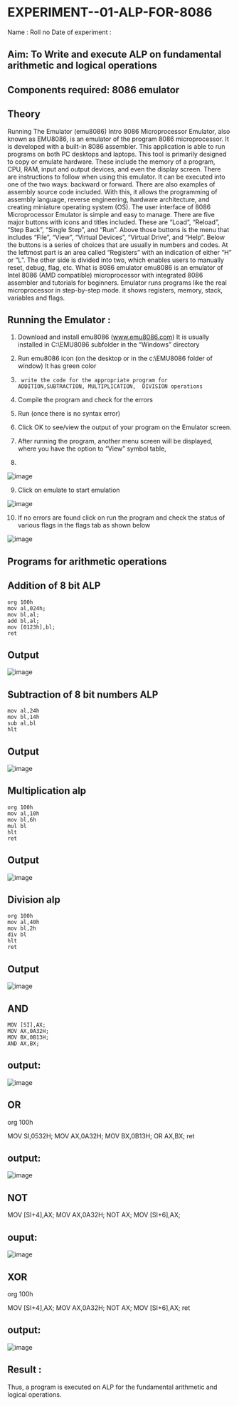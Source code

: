 # EXPERIMENT--01-ALP-FOR-8086
Name :
Roll no 
Date of experiment :





## Aim: To Write and execute ALP on fundamental arithmetic and logical operations
## Components required: 8086  emulator 
## Theory 
Running The Emulator (emu8086) Intro 8086 Microprocessor Emulator, also known as EMU8086, is an emulator of the program 8086 microprocessor. It is developed with a built-in 8086 assembler. This application is able to run programs on both PC desktops and laptops. This tool is primarily designed to copy or emulate hardware. These include the memory of a program, CPU, RAM, input and output devices, and even the display screen. There are instructions to follow when using this emulator. It can be executed into one of the two ways: backward or forward. There are also examples of assembly source code included. With this, it allows the programming of assembly language, reverse engineering, hardware architecture, and creating miniature operating system (OS). The user interface of 8086 Microprocessor Emulator is simple and easy to manage. There are five major buttons with icons and titles included. These are “Load”, “Reload”, “Step Back”, “Single Step”, and “Run”. Above those buttons is the menu that includes “File”, “View”, “Virtual Devices”, “Virtual Drive”, and “Help”. Below the buttons is a series of choices that are usually in numbers and codes. At the leftmost part is an area called “Registers” with an indication of either “H” or “L”. The other side is divided into two, which enables users to manually reset, debug, flag, etc. What is 8086 emulator emu8086 is an emulator of Intel 8086 (AMD compatible) microprocessor with integrated 8086 assembler and tutorials for beginners. Emulator runs programs like the real microprocessor in step-by-step mode. it shows registers, memory, stack, variables and flags.


 ## Running the Emulator :
1.	Download and install emu8086 (www.emu8086.com) It is usually installed in C:\EMU8086 subfolder in the “Windows” directory
2.	  Run  emu8086 icon (on the desktop or in the c:\EMU8086 folder of window) It has green color 
 
 
3.		write the code for the appropriate program for ADDITION,SUBTRACTION, MULTIPLICATION,  DIVISION operations 

4.	 Compile the program and check for the errors 
5.	Run (once there is no syntax error) 

6.	Click OK to see/view the output of your program on the Emulator screen. 


7.	After running the program, another menu screen will be displayed, where you have the option to “View” symbol table,
8.	 


![image](https://user-images.githubusercontent.com/36288975/189273263-d65baae9-4b8f-4723-afb3-c0ffa4052b04.png)











9.	Click on emulate to start emulation 








![image](https://user-images.githubusercontent.com/36288975/189273273-9bb36ec1-e2e8-4892-8d35-37707332bfdc.png)








10.	If no errors are found click on run the program and check the status of various flags in the flags tab as shown below 






![image](https://user-images.githubusercontent.com/36288975/189273277-113a2a33-4a40-4ff8-95a5-ecd3a1f504fe.png)







## Programs for arithmetic  operations

## Addition  of 8 bit ALP 
```
org 100h
mov al,024h;
mov bl,al;
add bl,al;
mov [0123h],bl;
ret
```


## Output  
![image](https://github.com/user-attachments/assets/84a0917d-4a69-44e0-be32-d9c8d986091f)
 
## Subtraction   of 8 bit numbers  ALP 
 ```
mov al,24h
mov bl,14h
sub al,bl
hlt
```
## Output 
![image](https://github.com/user-attachments/assets/5e69e548-8437-4b14-ace9-fc9587809f9b)

## Multiplication alp 
```
org 100h
mov al,10h
mov bl,6h
mul bl
hlt
ret
```
 ## Output  
![image](https://github.com/user-attachments/assets/1720fa94-694a-4684-ba44-21e400bb6d71)


## Division alp 
```
org 100h
mov al,40h
mov bl,2h
div bl
hlt
ret
```
## Output  
![image](https://github.com/user-attachments/assets/cf6ad33e-c9d6-4acb-9d62-b4266e2ab287)
## AND
```
MOV [SI],AX;
MOV AX,0A32H;
MOV BX,0B13H;
AND AX,BX;
```
## output:
![image](https://github.com/user-attachments/assets/57409b62-7639-496a-bd42-d23453718bcf)
## OR
org 100h

MOV SI,0532H;
MOV AX,0A32H;
MOV BX,0B13H;
OR AX,BX;
ret
## output:
![image](https://github.com/user-attachments/assets/2ebd4eb3-2dd3-422a-8f4e-efc5e76b8121)
## NOT
MOV [SI+4],AX;
MOV AX,0A32H;
NOT AX;
MOV [SI+6],AX;
## ouput:
![image](https://github.com/user-attachments/assets/7c529046-7dc6-4bdc-9dd3-67ccc9d0d04d)
## XOR
org 100h

MOV [SI+4],AX;
MOV AX,0A32H;
NOT AX;
MOV [SI+6],AX;
ret
## output:
![image](https://github.com/user-attachments/assets/aefdd574-5edb-4177-81ec-202646267d2e)


## Result :
 Thus, a program is executed on ALP for the fundamental arithmetic and logical operations.








